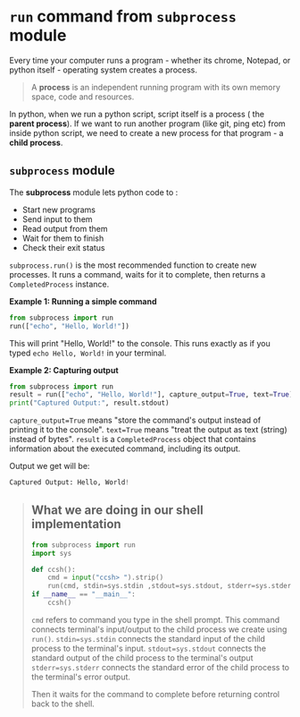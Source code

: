 # `run` command from `subprocess` module

Every time your computer runs a program - whether its chrome, Notepad, or python itself - operating system creates a process.

> A **process** is an independent running program with its own memory space, code and resources.

In python, when we run a python script, script itself is a process ( the **parent process**). If we want to run another program (like git, ping etc) from inside python script, we need to create a new process for that program - a **child process**.

## `subprocess` module

The **subprocess** module lets python code to :

- Start new programs
- Send input to them
- Read output from them
- Wait for them to finish
- Check their exit status

`subprocess.run()` is the most recommended function to create new processes. It runs a command, waits for it to complete, then returns a `CompletedProcess` instance.

**Example 1: Running a simple command**

```python
from subprocess import run
run(["echo", "Hello, World!"])
```

This will print "Hello, World!" to the console. This runs exactly as if you typed `echo Hello, World!` in your terminal.

**Example 2: Capturing output**

```python
from subprocess import run
result = run(["echo", "Hello, World!"], capture_output=True, text=True)
print("Captured Output:", result.stdout)
```

`capture_output=True` means "store the command's output instead of printing it to the console".
`text=True` means "treat the output as text (string) instead of bytes".
`result` is a `CompletedProcess` object that contains information about the executed command, including its output.

Output we get will be:

```py
Captured Output: Hello, World!
```

> ## What we are doing in our shell implementation
>
> ```py
> from subprocess import run
> import sys
>
> def ccsh():
>     cmd = input("ccsh> ").strip()
>     run(cmd, stdin=sys.stdin ,stdout=sys.stdout, stderr=sys.stderr)
> if __name__ == "__main__":
>     ccsh()
> ```
>
> `cmd` refers to command you type in the shell prompt.
> This command connects terminal's input/output to the child process we create using `run()`.
> `stdin=sys.stdin` connects the standard input of the child process to the terminal's input.
> `stdout=sys.stdout` connects the standard output of the child process to the terminal's output
> `stderr=sys.stderr` connects the standard error of the child process to the terminal's error output.
>
> Then it waits for the command to complete before returning control back to the shell.

